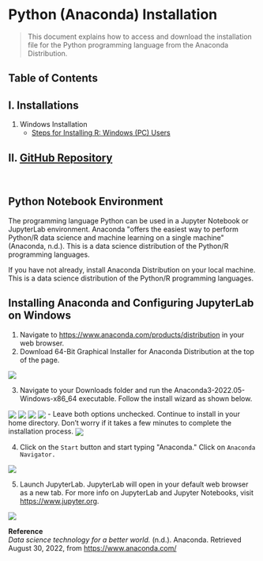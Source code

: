 # Python (Anaconda) Installation
>This document explains how to access and download the installation file for the Python programming language from the Anaconda Distribution.

## Table of Contents
## I. Installations
1) Windows Installation
    * [Steps for Installing R: Windows (PC) Users](#installing-anaconda-and-configuring-jupyterlab-on-windows)  

## II. [GitHub Repository](https://github.com/lshpaner/teaching)

&nbsp;
&nbsp; 

## Python Notebook Environment

The programming language Python can be used in a Jupyter Notebook or JupyterLab environment. Anaconda "offers the easiest way to perform Python/R data science and machine learning on a single machine" (Anaconda, n.d.). This is a data science distribution of the Python/R programming languages.

If you have not already, install Anaconda Distribution on your local machine. This is a data science distribution of the Python/R programming languages. 

## Installing Anaconda and Configuring JupyterLab on Windows
1. Navigate to https://www.anaconda.com/products/distribution in your web browser.  
2. Download 64-Bit Graphical Installer for Anaconda Distribution at the top of the page.  
<img align="center" src='https://www.leonshpaner.com/teaching/post/python/anaconda_download.png'>

3. Navigate to your Downloads folder and run the Anaconda3-2022.05-Windows-x86_64 executable. Follow the install wizard as shown below.  
<img align="center" src='https://www.leonshpaner.com/teaching/post/python/anaconda_installation1.png'>
<img align="center" src='https://www.leonshpaner.com/teaching/post/python/anaconda_installation2.png'>
<img align="center" src='https://www.leonshpaner.com/teaching/post/python/anaconda_installation3.png'>
<img align="center" src='https://www.leonshpaner.com/teaching/post/python/anaconda_installation4.png'>
- Leave both options unchecked. Continue to install in your home directory. Don’t worry if it takes a few minutes to complete the installation process.  
<img align="center" src='https://www.leonshpaner.com/teaching/post/python/anaconda_installation5.png'>

4. Click on the `Start` button and start typing "Anaconda." Click on `Anaconda Navigator.` 
<img align="center" src='https://www.leonshpaner.com/teaching/post/python/anaconda_installation6.png'>

5. Launch JupyterLab. JupyterLab will open in your default web browser as a new tab. For more info on JupyterLab and Jupyter Notebooks, visit https://www.jupyter.org.   
<img align="center" src='https://www.leonshpaner.com/teaching/post/python/anaconda_installation7.png'>

**Reference**  
*Data science technology for a better world.* (n.d.). Anaconda. Retrieved August 30, 2022, from https://www.anaconda.com/
